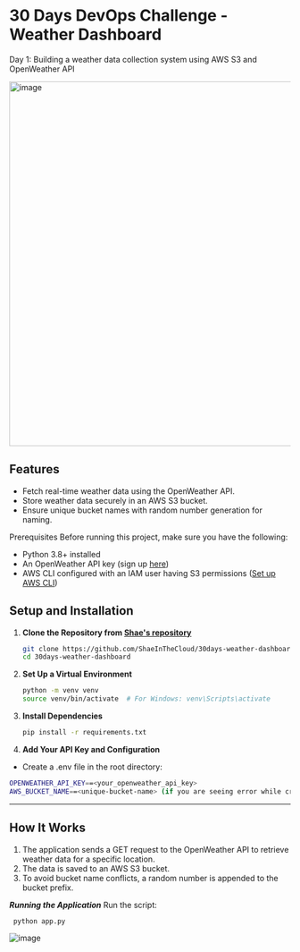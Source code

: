 # 30 Days DevOps Challenge - Weather Dashboard
Day 1: Building a weather data collection system using AWS S3 and OpenWeather API

<img width="652" alt="image" src="https://github.com/user-attachments/assets/e9bd930b-583a-4884-8107-fa36a00e4fe1" />

## Features
- Fetch real-time weather data using the OpenWeather API.
- Store weather data securely in an AWS S3 bucket.
- Ensure unique bucket names with random number generation for naming.

Prerequisites
Before running this project, make sure you have the following:
- Python 3.8+ installed
- An OpenWeather API key (sign up [here](https://openweathermap.org/api)) 
- AWS CLI configured with an IAM user having S3 permissions ([Set up AWS CLI](https://docs.aws.amazon.com/cli/latest/userguide/install-cliv2.html)) 

## Setup and Installation
1. **Clone the Repository from [Shae's repository](https://github.com/ShaeInTheCloud)**  
   ```sh  
   git clone https://github.com/ShaeInTheCloud/30days-weather-dashboard.git  
   cd 30days-weather-dashboard

2. **Set Up a Virtual Environment**
    ```sh
    python -m venv venv  
    source venv/bin/activate  # For Windows: venv\Scripts\activate

3. **Install Dependencies**
     ```sh
    pip install -r requirements.txt  

5. **Add Your API Key and Configuration**
 - Create a .env file in the root directory:
  ```sh
  OPENWEATHER_API_KEY==<your_openweather_api_key>  
  AWS_BUCKET_NAME==<unique-bucket-name> (if you are seeing error while creating the bucket, you might need to change the name here. No underscore. You can use camelCase pattern)

```
---
## How It Works

1. The application sends a GET request to the OpenWeather API to retrieve weather data for a specific location.
2. The data is saved to an AWS S3 bucket.
3. To avoid bucket name conflicts, a random number is appended to the bucket prefix.

***Running the Application***
Run the script:
  ```sh
   python app.py
```
![image](https://github.com/user-attachments/assets/ab91c49d-d892-41a8-8e92-437e3fd8d244)



